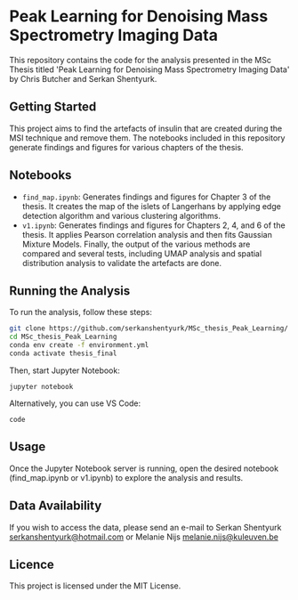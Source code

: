 # Peak Learning for Denoising Mass Spectrometry Imaging Data

This repository contains the code for the analysis presented in the MSc Thesis titled 'Peak Learning for Denoising Mass Spectrometry Imaging Data' by Chris Butcher and Serkan Shentyurk.

## Getting Started

This project aims to find the artefacts of insulin that are created during the MSI technique and remove them. The notebooks included in this repository generate findings and figures for various chapters of the thesis.

## Notebooks

- `find_map.ipynb`: Generates findings and figures for Chapter 3 of the thesis. It creates the map of the islets of Langerhans by applying edge detection algorithm and various clustering algorithms.
- `v1.ipynb`: Generates findings and figures for Chapters 2, 4, and 6 of the thesis. It applies Pearson correlation analysis and then fits Gaussian Mixture Models. Finally, the output of the various methods are compared and several tests, including UMAP analysis and spatial distribution analysis to validate the artefacts are done.

## Running the Analysis

To run the analysis, follow these steps:

```bash
git clone https://github.com/serkanshentyurk/MSc_thesis_Peak_Learning/
cd MSc_thesis_Peak_Learning
conda env create -f environment.yml
conda activate thesis_final
```
Then, start Jupyter Notebook:
```
jupyter notebook
```
Alternatively, you can use VS Code:
```
code
```

## Usage

Once the Jupyter Notebook server is running, open the desired notebook (find_map.ipynb or v1.ipynb) to explore the analysis and results.

## Data Availability

If you wish to access the data, please send an e-mail to Serkan Shentyurk serkanshentyurk@hotmail.com or Melanie Nijs melanie.nijs@kuleuven.be

## Licence 

This project is licensed under the MIT License.


